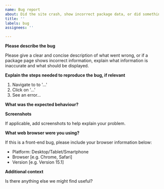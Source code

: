 ```yaml
---
name: Bug report
about: Did the site crash, show incorrect package data, or did something else go wrong?
title: ''
labels: bug
assignees: ''

---
```


**Please describe the bug**

Please give a clear and concise description of what went wrong, or if a package page shows incorrect information, explain what information is inaccurate and what should be displayed.

**Explain the steps needed to reproduce the bug, if relevant**

1. Navigate to to '…'
2. Click on '…'
3. See an error…

**What was the expected behaviour?**

**Screenshots**

If applicable, add screenshots to help explain your problem.

**What web browser were you using?**

If this is a front-end bug, please include your browser information below:

 - Platform: Desktop/Tablet/Smartphone
 - Browser [e.g. Chrome, Safari]
 - Version [e.g. Version 15.1]

**Additional context**

Is there anything else we might find useful?
